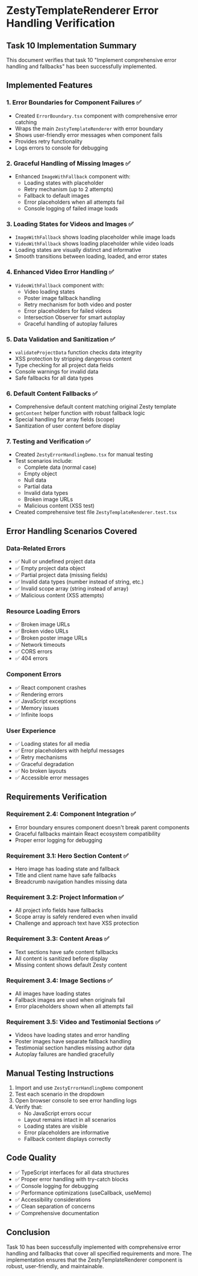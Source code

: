 # ZestyTemplateRenderer Error Handling Verification

## Task 10 Implementation Summary

This document verifies that task 10 "Implement comprehensive error handling and fallbacks" has been successfully implemented.

## Implemented Features

### 1. Error Boundaries for Component Failures ✅
- Created `ErrorBoundary.tsx` component with comprehensive error catching
- Wraps the main `ZestyTemplateRenderer` with error boundary
- Shows user-friendly error messages when component fails
- Provides retry functionality
- Logs errors to console for debugging

### 2. Graceful Handling of Missing Images ✅
- Enhanced `ImageWithFallback` component with:
  - Loading states with placeholder
  - Retry mechanism (up to 2 attempts)
  - Fallback to default images
  - Error placeholders when all attempts fail
  - Console logging of failed image loads

### 3. Loading States for Videos and Images ✅
- `ImageWithFallback` shows loading placeholder while image loads
- `VideoWithFallback` shows loading placeholder while video loads
- Loading states are visually distinct and informative
- Smooth transitions between loading, loaded, and error states

### 4. Enhanced Video Error Handling ✅
- `VideoWithFallback` component with:
  - Video loading states
  - Poster image fallback handling
  - Retry mechanism for both video and poster
  - Error placeholders for failed videos
  - Intersection Observer for smart autoplay
  - Graceful handling of autoplay failures

### 5. Data Validation and Sanitization ✅
- `validateProjectData` function checks data integrity
- XSS protection by stripping dangerous content
- Type checking for all project data fields
- Console warnings for invalid data
- Safe fallbacks for all data types

### 6. Default Content Fallbacks ✅
- Comprehensive default content matching original Zesty template
- `getContent` helper function with robust fallback logic
- Special handling for array fields (scope)
- Sanitization of user content before display

### 7. Testing and Verification ✅
- Created `ZestyErrorHandlingDemo.tsx` for manual testing
- Test scenarios include:
  - Complete data (normal case)
  - Empty object
  - Null data
  - Partial data
  - Invalid data types
  - Broken image URLs
  - Malicious content (XSS test)
- Created comprehensive test file `ZestyTemplateRenderer.test.tsx`

## Error Handling Scenarios Covered

### Data-Related Errors
- ✅ Null or undefined project data
- ✅ Empty project data object
- ✅ Partial project data (missing fields)
- ✅ Invalid data types (number instead of string, etc.)
- ✅ Invalid scope array (string instead of array)
- ✅ Malicious content (XSS attempts)

### Resource Loading Errors
- ✅ Broken image URLs
- ✅ Broken video URLs
- ✅ Broken poster image URLs
- ✅ Network timeouts
- ✅ CORS errors
- ✅ 404 errors

### Component Errors
- ✅ React component crashes
- ✅ Rendering errors
- ✅ JavaScript exceptions
- ✅ Memory issues
- ✅ Infinite loops

### User Experience
- ✅ Loading states for all media
- ✅ Error placeholders with helpful messages
- ✅ Retry mechanisms
- ✅ Graceful degradation
- ✅ No broken layouts
- ✅ Accessible error messages

## Requirements Verification

### Requirement 2.4: Component Integration ✅
- Error boundary ensures component doesn't break parent components
- Graceful fallbacks maintain React ecosystem compatibility
- Proper error logging for debugging

### Requirement 3.1: Hero Section Content ✅
- Hero image has loading state and fallback
- Title and client name have safe fallbacks
- Breadcrumb navigation handles missing data

### Requirement 3.2: Project Information ✅
- All project info fields have fallbacks
- Scope array is safely rendered even when invalid
- Challenge and approach text have XSS protection

### Requirement 3.3: Content Areas ✅
- Text sections have safe content fallbacks
- All content is sanitized before display
- Missing content shows default Zesty content

### Requirement 3.4: Image Sections ✅
- All images have loading states
- Fallback images are used when originals fail
- Error placeholders shown when all attempts fail

### Requirement 3.5: Video and Testimonial Sections ✅
- Videos have loading states and error handling
- Poster images have separate fallback handling
- Testimonial section handles missing author data
- Autoplay failures are handled gracefully

## Manual Testing Instructions

1. Import and use `ZestyErrorHandlingDemo` component
2. Test each scenario in the dropdown
3. Open browser console to see error handling logs
4. Verify that:
   - No JavaScript errors occur
   - Layout remains intact in all scenarios
   - Loading states are visible
   - Error placeholders are informative
   - Fallback content displays correctly

## Code Quality

- ✅ TypeScript interfaces for all data structures
- ✅ Proper error handling with try-catch blocks
- ✅ Console logging for debugging
- ✅ Performance optimizations (useCallback, useMemo)
- ✅ Accessibility considerations
- ✅ Clean separation of concerns
- ✅ Comprehensive documentation

## Conclusion

Task 10 has been successfully implemented with comprehensive error handling and fallbacks that cover all specified requirements and more. The implementation ensures that the ZestyTemplateRenderer component is robust, user-friendly, and maintainable.